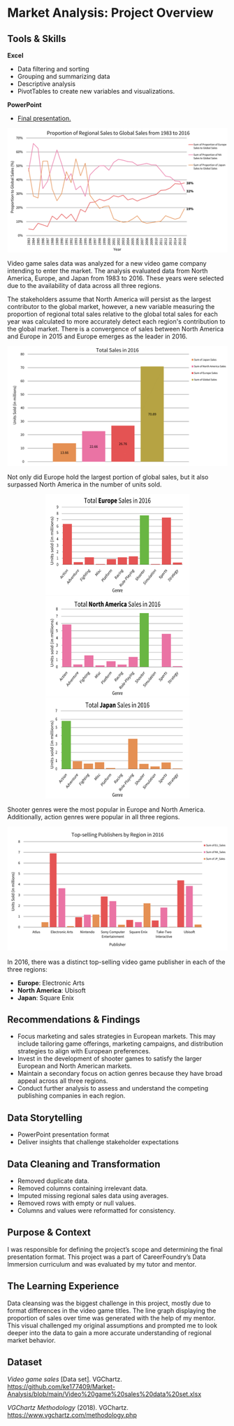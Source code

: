 # Market Analysis: Project Overview
## Tools & Skills
**Excel**
* Data filtering and sorting
* Grouping and summarizing data
* Descriptive analysis
* PivotTables to create new variables and visualizations.

**PowerPoint**
* [Final presentation.](https://github.com/ke177409/Market-Analysis/blob/main/GameCo%202017%20Video%20Game%20Insights.pptx)

<img src="images/Proportion_Sales.png"/>

Video game sales data was analyzed for a new video game company intending to enter the market. The analysis evaluated data from North America, Europe, and Japan from 1983 to 2016. These years were selected due to the availability of data across all three regions.

The stakeholders assume that North America will persist as the largest contributor to the global market, however, a new variable measuring the proportion of regional total sales relative to the global total sales for each year was calculated to more accurately detect each region's contribution to the global market. There is a convergence of sales between North America and Europe in 2015 and Europe emerges as the leader in 2016.

<img src="images/Units_Sold_2016.png"/>

Not only did Europe hold the largest portion of global sales, but it also surpassed North America in the number of units sold.

<p align="center">
<img src="images/Europe_Sales.png" width="330" height="230"> 
  
<img src="images/North_America_Sales.png" width="330" height="230">  

<img src="images/Japan_Sales.png" width="330" height="230">
</p>

Shooter genres were the most popular in Europe and North America. Additionally, action genres were popular in all three regions.

<img src="images/Top_Publishers.png"/>

In 2016, there was a distinct top-selling video game publisher in each of the three regions:
* **Europe**: Electronic Arts
* **North America**: Ubisoft
* **Japan**: Square Enix

## Recommendations & Findings
* Focus marketing and sales strategies in European markets. This may include tailoring game offerings, marketing campaigns, and distribution strategies to align with European preferences.
* Invest in the development of shooter games to satisfy the larger European and North American markets.
* Maintain a secondary focus on action genres because they have broad appeal across all three regions.
* Conduct further analysis to assess and understand the competing publishing companies in each region.
  
## Data Storytelling
* PowerPoint presentation format
* Deliver insights that challenge stakeholder expectations

## Data Cleaning and Transformation
* Removed duplicate data.
* Removed columns containing irrelevant data.
* Imputed missing regional sales data using averages.
* Removed rows with empty or null values.
* Columns and values were reformatted for consistency.

## Purpose & Context
I was responsible for defining the project’s scope and determining the final presentation format. This project was a part of CareerFoundry’s Data Immersion curriculum and was evaluated by my tutor and mentor.

## The Learning Experience
Data cleansing was the biggest challenge in this project, mostly due to format differences in the video game titles. The line graph displaying the proportion of sales over time was generated with the help of my mentor. This visual challenged my original assumptions and prompted me to look deeper into the data to gain a more accurate understanding of regional market behavior.

## Dataset
*Video game sales* [Data set]. VGChartz. https://github.com/ke177409/Market-Analysis/blob/main/Video%20game%20sales%20data%20set.xlsx

*VGChartz Methodology* (2018). VGChartz. https://www.vgchartz.com/methodology.php
